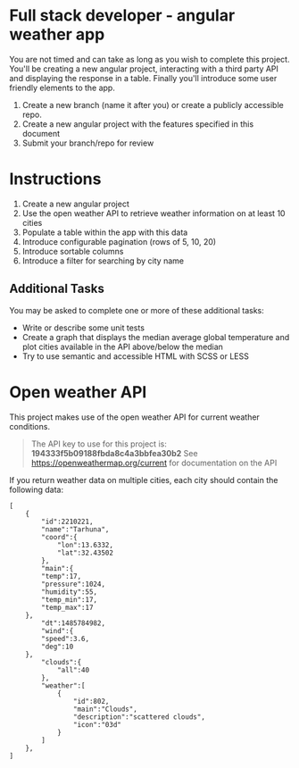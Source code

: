 # Full stack developer - angular weather app
You are not timed and can take as long as you wish to complete this project. You'll be creating a new angular project, interacting with a third party API and displaying the response in a table. Finally you'll introduce some user friendly elements to the app.
1. Create a new branch (name it after you) or create a publicly accessible repo. 
2. Create a new angular project with the features specified in this document
3. Submit your branch/repo for review

# Instructions
1. Create a new angular project
2. Use the open weather API to retrieve weather information on at least 10 cities
3. Populate a table within the app with this data
4. Introduce configurable pagination (rows of 5, 10, 20)
5. Introduce sortable columns
6. Introduce a filter for searching by city name

## Additional Tasks
You may be asked to complete one or more of these additional tasks:

* Write  or describe some unit tests
* Create a graph that displays the median average global temperature and plot cities available in the API above/below the median
* Try to use semantic and accessible HTML with SCSS or LESS

# Open weather API

This project makes use of the open weather API for current weather conditions.

> The API key to use for this project is: **194333f5b09188fbda8c4a3bbfea30b2**
> See https://openweathermap.org/current for documentation on the API

If you return weather data on multiple cities, each city should contain the following data: 

```
[  
	{  
		"id":2210221,  
		"name":"Tarhuna",  
		"coord":{  
			"lon":13.6332,  
			"lat":32.43502  
		},  
		"main":{  
		"temp":17,  
		"pressure":1024,  
		"humidity":55,  
		"temp_min":17,  
		"temp_max":17  
	},  
		"dt":1485784982,  
		"wind":{  
		"speed":3.6,  
		"deg":10  
	},  
		"clouds":{  
			"all":40  
		},  
		"weather":[  
			{  
				"id":802,  
				"main":"Clouds",  
				"description":"scattered clouds",  
				"icon":"03d"  
			}  
		]  
	},  
] 
```
